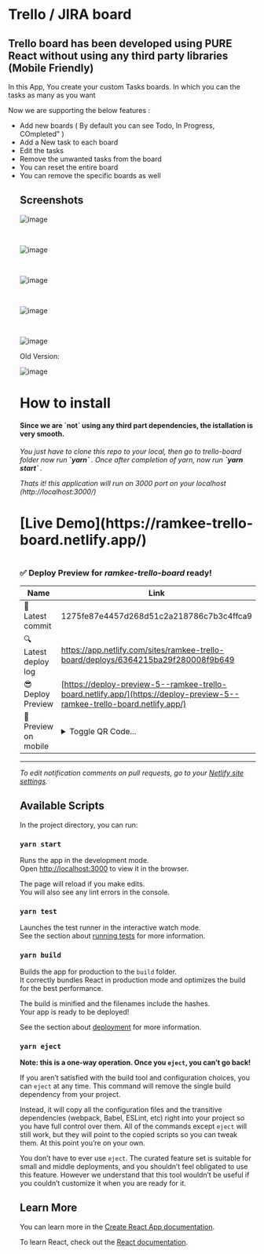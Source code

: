 # Trello / JIRA board

<h2>Trello board has been developed using PURE React without using any third party libraries (Mobile Friendly) </h2>
<p>
  In this App, You create your custom Tasks boards. In which you can the tasks as many as you want
</p>

<p>
Now we are supporting the below features : 
<ul>
<li>
  Add new boards ( By default you can see Todo, In Progress, COmpleted" )
  </li>
  <li>
   Add a New task to each board
  </li>
  <li>
   Edit the tasks
  </li>
  <li>
   Remove the unwanted tasks from the board
  </li>
  <li>
   You can reset the entire board
  </li>
  <li>
   You can remove the specific boards as well
  </li>
</p>



<h2> Screenshots </h2>

![image](https://user-images.githubusercontent.com/7554386/200120497-25090f43-6b0f-4a9e-a5db-7b856bf1c34d.png)

<br />

![image](https://user-images.githubusercontent.com/7554386/200120659-1c87ab44-f81a-4edf-8b47-442111a18032.png)

<br />

![image](https://user-images.githubusercontent.com/7554386/200120520-2aa57f95-1e23-4083-a670-336dd2a6f0e6.png)

<br />

![image](https://user-images.githubusercontent.com/7554386/200120545-ce5e4608-397d-4dba-a008-27fcc4857f0e.png)


<br />

![image](https://user-images.githubusercontent.com/7554386/200120579-8f2573ad-5af8-4fd1-b217-3fd4c3d1ea58.png)


Old Version:

![image](https://user-images.githubusercontent.com/7554386/199990136-1dcd0a34-547e-4653-a9db-6290139c65d2.png)


<h1> How to install </h1>
<h4> Since we are `not` using any third part dependencies, the istallation is very smooth. </h4>
<h6> You just have to clone this repo to your local, then go to trello-board folder now run <b> `yarn` </b>. Once after completion of yarn, now run <b> `yarn start` </b>.

Thats it! this application will run on 3000 port on your localhost  (http://localhost:3000/)
</h6>

<h1> [Live Demo](https://ramkee-trello-board.netlify.app/) <h1>

### <span aria-hidden="true">✅</span> Deploy Preview for *ramkee-trello-board* ready!


|  Name | Link |
|---------------------------------|------------------------|
|<span aria-hidden="true">🔨</span> Latest commit | 1275fe87e4457d268d51c2a218786c7b3c4ffca9 |
|<span aria-hidden="true">🔍</span> Latest deploy log | https://app.netlify.com/sites/ramkee-trello-board/deploys/6364215ba29f280008f9b649 |
|<span aria-hidden="true">😎</span> Deploy Preview | [https://deploy-preview-5--ramkee-trello-board.netlify.app/](https://deploy-preview-5--ramkee-trello-board.netlify.app/) |
|<span aria-hidden="true">📱</span> Preview on mobile | <details><summary> Toggle QR Code... </summary><br /><br />![QR Code](https://app.netlify.com/qr-code/eyJ0eXAiOiJKV1QiLCJhbGciOiJIUzI1NiJ9.eyJ1cmwiOiJodHRwczovL2RlcGxveS1wcmV2aWV3LTUtLXJhbWtlZS10cmVsbG8tYm9hcmQubmV0bGlmeS5hcHAifQ.UfdK9hDEDXbl2oJYb9vfCTuFljwDSKqx0_HToiqkyTI)<br /><br />_Use your smartphone camera to open QR code link._</details> |
---

_To edit notification comments on pull requests, go to your [Netlify site settings](https://app.netlify.com/sites/ramkee-trello-board/settings/deploys#deploy-notifications)._

## Available Scripts

In the project directory, you can run:

### `yarn start`

Runs the app in the development mode.\
Open [http://localhost:3000](http://localhost:3000) to view it in the browser.

The page will reload if you make edits.\
You will also see any lint errors in the console.

### `yarn test`

Launches the test runner in the interactive watch mode.\
See the section about [running tests](https://facebook.github.io/create-react-app/docs/running-tests) for more information.

### `yarn build`

Builds the app for production to the `build` folder.\
It correctly bundles React in production mode and optimizes the build for the best performance.

The build is minified and the filenames include the hashes.\
Your app is ready to be deployed!

See the section about [deployment](https://facebook.github.io/create-react-app/docs/deployment) for more information.

### `yarn eject`

**Note: this is a one-way operation. Once you `eject`, you can’t go back!**

If you aren’t satisfied with the build tool and configuration choices, you can `eject` at any time. This command will remove the single build dependency from your project.

Instead, it will copy all the configuration files and the transitive dependencies (webpack, Babel, ESLint, etc) right into your project so you have full control over them. All of the commands except `eject` will still work, but they will point to the copied scripts so you can tweak them. At this point you’re on your own.

You don’t have to ever use `eject`. The curated feature set is suitable for small and middle deployments, and you shouldn’t feel obligated to use this feature. However we understand that this tool wouldn’t be useful if you couldn’t customize it when you are ready for it.

## Learn More

You can learn more in the [Create React App documentation](https://facebook.github.io/create-react-app/docs/getting-started).

To learn React, check out the [React documentation](https://reactjs.org/).
